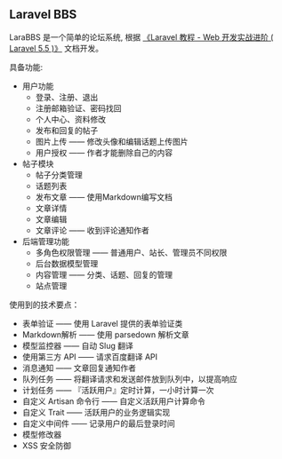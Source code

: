 
## Laravel BBS

LaraBBS 是一个简单的论坛系统, 根据 [《Laravel 教程 - Web 开发实战进阶 ( Laravel 5.5 )》](https://laravel-china.org/courses/laravel-intermediate-training-5.5) 文档开发。


具备功能:

- 用户功能
    - 登录、注册、退出
    - 注册邮箱验证、密码找回
    - 个人中心、资料修改
    - 发布和回复的帖子
    - 图片上传 —— 修改头像和编辑话题上传图片
    - 用户授权 —— 作者才能删除自己的内容
- 帖子模块
    - 帖子分类管理
    - 话题列表
    - 发布文章 —— 使用Markdown编写文档
    - 文章详情
    - 文章编辑
    - 文章评论 —— 收到评论通知作者
- 后端管理功能
    - 多角色权限管理 —— 普通用户、站长、管理员不同权限
    - 后台数据模型管理
    - 内容管理 —— 分类、话题、回复的管理
    - 站点管理


使用到的技术要点：

- 表单验证 —— 使用 Laravel 提供的表单验证类
- Markdown解析 —— 使用 parsedown 解析文章
- 模型监控器 —— 自动 Slug 翻译
- 使用第三方 API —— 请求百度翻译 API
- 消息通知 —— 文章回复通知作者
- 队列任务 —— 将翻译请求和发送邮件放到队列中，以提高响应
- 计划任务 —— 『活跃用户』定时计算，一小时计算一次
- 自定义 Artisan 命令行 —— 自定义活跃用户计算命令
- 自定义 Trait —— 活跃用户的业务逻辑实现
- 自定义中间件 —— 记录用户的最后登录时间
- 模型修改器
- XSS 安全防御


